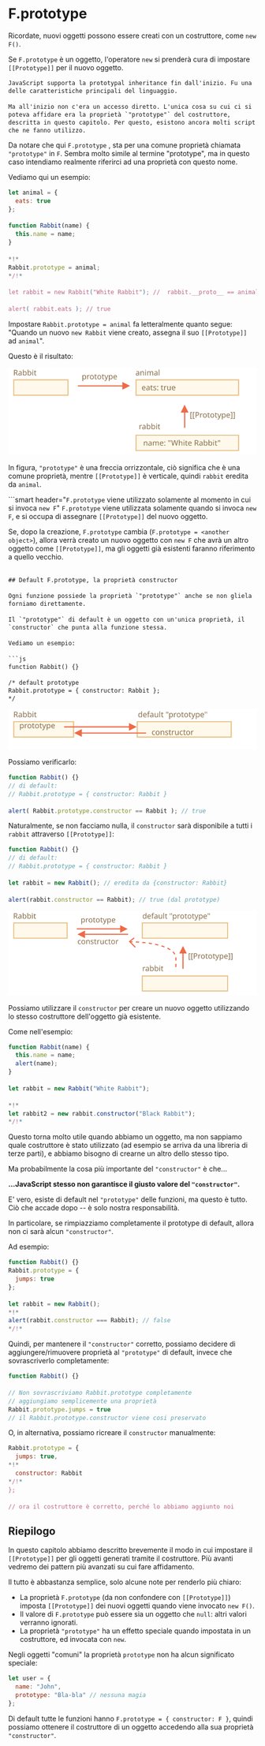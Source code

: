 # F.prototype

Ricordate, nuovi oggetti possono essere creati con un costruttore, come `new F()`.

Se `F.prototype` è un oggetto, l'operatore `new` si prenderà cura di impostare `[[Prototype]]` per il nuovo oggetto.

```smart
JavaScript supporta la prototypal inheritance fin dall'inizio. Fu una delle caratteristiche principali del linguaggio.

Ma all'inizio non c'era un accesso diretto. L'unica cosa su cui ci si poteva affidare era la proprietà `"prototype"` del costruttore, descritta in questo capitolo. Per questo, esistono ancora molti script che ne fanno utilizzo.
```

Da notare che qui `F.prototype` , sta per una comune proprietà chiamata `"prototype"` in `F`. Sembra molto simile al termine "prototype", ma in questo caso intendiamo realmente riferirci ad una proprietà con questo nome.

Vediamo qui un esempio:

```js run
let animal = {
  eats: true
};

function Rabbit(name) {
  this.name = name;
}

*!*
Rabbit.prototype = animal;
*/!*

let rabbit = new Rabbit("White Rabbit"); //  rabbit.__proto__ == animal

alert( rabbit.eats ); // true
```

Impostare `Rabbit.prototype = animal` fa letteralmente quanto segue: "Quando un nuovo `new Rabbit` viene creato, assegna il suo `[[Prototype]]` ad `animal`".

Questo è il risultato:

![](proto-constructor-animal-rabbit.svg)

In figura, `"prototype"` è una freccia orrizzontale, ciò significa che è una comune proprietà, mentre `[[Prototype]]` è verticale, quindi `rabbit` eredita da `animal`.

```smart header="`F.prototype` viene utilizzato solamente al momento in cui si invoca `new F`"
`F.prototype` viene utilizzata solamente quando si invoca `new F`, e si occupa di assegnare `[[Prototype]]` del nuovo oggetto.

Se, dopo la creazione, `F.prototype` cambia (`F.prototype = <another object>`), allora verrà creato un nuovo oggetto con `new F` che avrà un altro oggetto come `[[Prototype]]`, ma gli oggetti già esistenti faranno riferimento a quello vecchio.
```

## Default F.prototype, la proprietà constructor

Ogni funzione possiede la proprietà `"prototype"` anche se non gliela forniamo direttamente.

Il `"prototype"` di default è un oggetto con un'unica proprietà, il `constructor` che punta alla funzione stessa.

Vediamo un esempio:

```js
function Rabbit() {}

/* default prototype
Rabbit.prototype = { constructor: Rabbit };
*/
```

![](function-prototype-constructor.svg)

Possiamo verificarlo:

```js run
function Rabbit() {}
// di default:
// Rabbit.prototype = { constructor: Rabbit }

alert( Rabbit.prototype.constructor == Rabbit ); // true
```

Naturalmente, se non facciamo nulla, il `constructor` sarà disponibile a tutti i `rabbit` attraverso `[[Prototype]]`:

```js run
function Rabbit() {}
// di default:
// Rabbit.prototype = { constructor: Rabbit }

let rabbit = new Rabbit(); // eredita da {constructor: Rabbit}

alert(rabbit.constructor == Rabbit); // true (dal prototype)
```

![](rabbit-prototype-constructor.svg)

Possiamo utilizzare il `constructor` per creare un nuovo oggetto utilizzando lo stesso costruttore dell'oggetto già esistente.

Come nell'esempio:

```js run
function Rabbit(name) {
  this.name = name;
  alert(name);
}

let rabbit = new Rabbit("White Rabbit");

*!*
let rabbit2 = new rabbit.constructor("Black Rabbit");
*/!*
```

Questo torna molto utile quando abbiamo un oggetto, ma non sappiamo quale costruttore è stato utilizzato (ad esempio se arriva da una libreria di terze parti), e abbiamo bisogno di crearne un altro dello stesso tipo.

Ma probabilmente la cosa più importante del `"constructor"` è che...

**...JavaScript stesso non garantisce il giusto valore del `"constructor"`.**

E' vero, esiste di default nel `"prototype"` delle funzioni, ma questo è tutto. Ciò che accade dopo -- è  solo nostra responsabilità.

In particolare, se rimpiazziamo completamente il prototype di default, allora non ci sarà alcun `"constructor"`.

Ad esempio:

```js run
function Rabbit() {}
Rabbit.prototype = {
  jumps: true
};

let rabbit = new Rabbit();
*!*
alert(rabbit.constructor === Rabbit); // false
*/!*
```

Quindi, per mantenere il `"constructor"` corretto, possiamo decidere di aggiungere/rimuovere proprietà al `"prototype"` di default, invece che sovrascriverlo completamente:

```js
function Rabbit() {}

// Non sovrascriviamo Rabbit.prototype completamente
// aggiungiamo semplicemente una proprietà
Rabbit.prototype.jumps = true
// il Rabbit.prototype.constructor viene cosi preservato
```

O, in alternativa, possiamo ricreare il `constructor` manualmente:

```js
Rabbit.prototype = {
  jumps: true,
*!*
  constructor: Rabbit
*/!*
};

// ora il costruttore è corretto, perché lo abbiamo aggiunto noi
```


## Riepilogo

In questo capitolo abbiamo descritto brevemente il modo in cui impostare il `[[Prototype]]` per gli oggetti generati tramite il costruttore. Più avanti vedremo dei pattern più avanzati su cui fare affidamento.

Il tutto è abbastanza semplice, solo alcune note per renderlo più chiaro:

- La proprietà `F.prototype` (da non confondere con `[[Prototype]]`) imposta `[[Prototype]]` dei nuovi oggetti quando viene invocato `new F()`.
- Il valore di `F.prototype` può essere sia un oggetto che `null`: altri valori verranno ignorati.
- La proprietà `"prototype"` ha un effetto speciale quando impostata in un costruttore, ed invocata con `new`.

Negli oggetti "comuni" la proprietà `prototype` non ha alcun significato speciale:
```js
let user = {
  name: "John",
  prototype: "Bla-bla" // nessuna magia
};
```

Di default tutte le funzioni hanno `F.prototype = { constructor: F }`, quindi possiamo ottenere il costruttore di un oggetto accedendo alla sua proprietà `"constructor"`.

